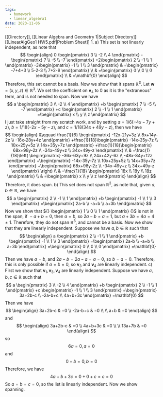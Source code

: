 ```yaml
---
tags:
  - homework
  - linear_algebra1
date: 2023-11-06
---
```

[[Directory]], [[Linear Algebra and Geometry 1|Subject Directory]]
[[LinearAlgGeo1 HW5.pdf|Problem Sheet]]
1. 
a)
This set is not linearly independent, as note that
$$
\begin{align}
 0 \begin{pmatrix} 3 \\ -2 \\ 4 \end{pmatrix} - \begin{pmatrix} 7 \\ -5 \\ -7 \end{pmatrix} +2\begin{pmatrix} 2 \\ -1 \\ 1 \end{pmatrix} -3\begin{pmatrix} -1 \\ 1 \\ 3 \end{pmatrix}  & =\begin{pmatrix} -7+4+3 \\ 5-2-3  \\ 7+2-9 \end{pmatrix}   \\
 & =\begin{pmatrix} 0 \\ 0 \\ 0 \end{pmatrix}  \\
 & =\mathbf{0}
 \end{align}
$$
Therefore, this set cannot be a basis. Now we show that it spans ${} \mathbb{R}^{3} {}$. 
Let $\mathbf{w}=(x,\, y,\, z)\in \mathbb{R}^{3} {}$. We set the coefficient on $\mathbf{v}_{4} {}$ to $0 {}$ as it is the "extraneous" term, and is not needed to span. Now we have
$$
a \begin{pmatrix} 3 \\ -2 \\ 4 \end{pmatrix} +b \begin{pmatrix} 7 \\ -5 \\ -7 \end{pmatrix} +c \begin{pmatrix} 2 \\ -1 \\ 1 \end{pmatrix} =\begin{pmatrix} x \\ y \\ z \end{pmatrix} 
$$
I just take straight from my scratch work, and by setting ${} a=1 /6(-4x-7y+z) {}$, $b=1 /18 (-2x-5y-z) {}$, and ${} c=1 /18(34x+49y-z) {}$, then we have
$$
\begin{align}
 &\qquad   \frac{1}{6} \begin{pmatrix} -12x-21y+3z \\ 8x+14y-2z \\ -16x-28y+4z \end{pmatrix} +\frac{1}{18}\begin{pmatrix} -14x-35y-7z \\ 10x+25y+5z \\ 14x+35y+7z \end{pmatrix} +\frac{1}{18}\begin{pmatrix} 68x+98y-2z \\ -34x-49y+z \\ 34x+49y-z \end{pmatrix}  \\
 & =\frac{1}{18}\left( \begin{pmatrix} -36x-63y+9z \\ 24x+42y-6z \\ -48x-84y+12z \end{pmatrix} +\begin{pmatrix} -14x-35y-7z \\ 10x+25y+5z \\ 14x+35y+7z \end{pmatrix} +\begin{pmatrix} 68x+98y-2z \\ -34x-49y+z \\ 34x+49y-z \end{pmatrix} \right) \\
 & =\frac{1}{18} \begin{pmatrix} 18x \\ 18y \\ 18z \end{pmatrix}  \\
 & =\begin{pmatrix}  x \\ y \\ z \end{pmatrix} 
\end{align}
$$
Therefore, it does span.
b) This set does not span ${} \mathbb{R}^{3} {}$, as note that, given ${} a,\, b \in \mathbb{R} {}$, we have
$$
a \begin{pmatrix} 2 \\ -1 \\ 1 \end{pmatrix} +b \begin{pmatrix} -1 \\ 1 \\ 3 \end{pmatrix} =\begin{pmatrix} 2a-b \\ -a+b \\ a+3b \end{pmatrix} 
$$
Now we show that ${} \begin{pmatrix} 1 \\ 0 \\ 1 \end{pmatrix}  {}$ is not in the span, if ${} -a+b=0 {}$, then ${} a=b {}$, so ${} 2a-b=a=1$, but $a+3b=4a=4\neq 1$. Therefore, they do not span $\mathbb{R}^{3}$, and cannot be a basis. Now we show that they are linearly independent. Suppose we have $a,\, b \in  \mathbb{R}$ such that
$$
\begin{align}
a \begin{pmatrix} 2 \\ -1 \\ 1 \end{pmatrix} +b \begin{pmatrix} -1 \\ 1 \\ 3 \end{pmatrix} =\begin{pmatrix} 2a-b \\ -a+b \\ a+3b \end{pmatrix} =\begin{pmatrix} 0 \\ 0 \\ 0 \end{pmatrix} =\mathbf{0}
\end{align}
$$
Then we have ${} a=b {}$, and ${} 2a-b=2a-a=a=0$, so $b=a=0 {}$. Therefore, this is only possible if $a=b=0$, so $\mathbf{v}_{3}$ and $\mathbf{v}_{4}$ are linearly independent.
c)
First we show that ${} \mathbf{v}_{1},\, \mathbf{v}_{3},\, \mathbf{v}_{4} {}$ are linearly independent. Suppose we have ${} a,\, b,\,  c \in \mathbb{R} {}$ such that
$$
a \begin{pmatrix} 3 \\ -2 \\ 4 \end{pmatrix} +b \begin{pmatrix} 2 \\ -1 \\ 1 \end{pmatrix} +c \begin{pmatrix} -1 \\ 1 \\ 3 \end{pmatrix} =\begin{pmatrix} 3a+2b-c \\ -2a-b+c \\ 4a+b+3c \end{pmatrix} =\mathbf{0}
$$
Then we have 
$$
\begin{align}
3a+2b-c & =0 \\
-2a-b+c & =0 \\
 \\
a+b & =0
\end{align}
$$
and 
$$
\begin{align}
3a+2b-c & =0 \\
4a+b+3c & =0 \\
 \\
13a+7b & =0
\end{align}
$$
so
$$
6a=0,\, a=0
$$
and
$$
0+b=0,\, b=0
$$
Therefore, we have
$$
4a+b+3c=0+0+c=c=0
$$
So ${} a=b=c=0 {}$, so the list is linearly independent.
Now we show spanning. 